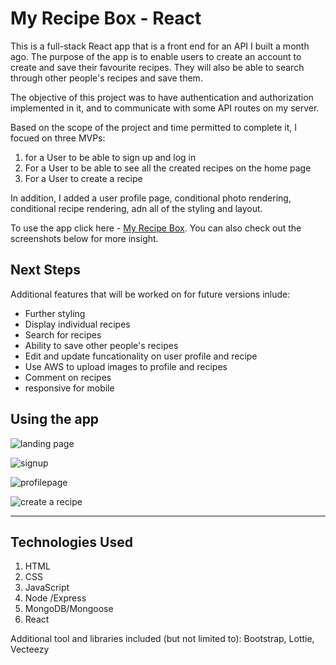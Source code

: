 # My Recipe Box - React
This is a full-stack React app that is a front end for an API I built a month ago. The purpose of the app is to enable users to create an account to create and save their favourite recipes. They will also be able to search through other people's recipes and save them.

The objective of this project was to have authentication and authorization implemented in it, and to communicate with some API routes on my server. 

Based on the scope of the project and time permitted to complete it, I focued on three MVPs:
1) for a User to be able to sign up and log in
2) For a User to be able to see all the created recipes on the home page
4) For a User to create a recipe

In addition, I added a user profile page, conditional photo rendering, conditional recipe rendering, adn all of the styling and layout.

To use the app click here - [My Recipe Box](https://my-recipe-box-react.herokuapp.com/). You can also check out the screenshots below for more insight.

## Next Steps
Additional features that will be worked on for future versions inlude:

- Further styling
- Display individual recipes
- Search for recipes
- Ability to save other people's recipes
- Edit and update funcationality on user profile and recipe
- Use AWS to upload images to profile and recipes
- Comment on recipes
- responsive for mobile


## Using the app
![landing page](https://i.imgur.com/DA3SnNA.png) 

![signup](https://i.imgur.com/eO3qjdt.png)

![profilepage](https://i.imgur.com/G6RUs36.png)

![create a recipe](https://i.imgur.com/GvuYOR0.png)

----

## Technologies Used
1. HTML
2. CSS
3. JavaScript
4. Node /Express
5. MongoDB/Mongoose
6. React

Additional tool and libraries included (but not limited to): Bootstrap, Lottie, Vecteezy

